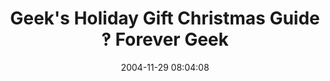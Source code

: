 ---
date: 2004-11-29 08:04:08
link:
  source: delicious
  source_url: https://del.icio.us/roytang
  text: "Geek's Holiday Gift Christmas Guide \u203D Forever Geek"
  url: http://forevergeek.com/geekguide/
slug: geek-s-holiday-gift-christmas-guide-forever-geek
source: delicious
tags:
- tech
- xmas
title: "Geek's Holiday Gift Christmas Guide \u203D Forever Geek"
---